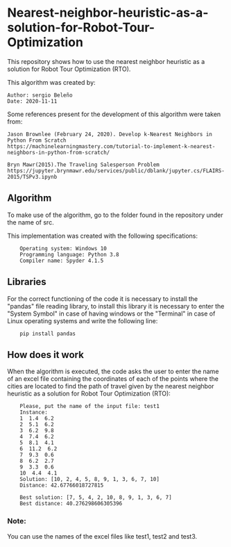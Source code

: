 # Nearest-neighbor-heuristic-as-a-solution-for-Robot-Tour-Optimization

This repository shows how to use the nearest neighbor heuristic as a solution for Robot Tour Optimization (RTO).

This algorithm was created by:

    Author: sergio Beleño
    Date: 2020-11-11
    
Some references present for the development of this algorithm were taken from:

    Jason Brownlee (February 24, 2020). Develop k-Nearest Neighbors in Python From Scratch
    https://machinelearningmastery.com/tutorial-to-implement-k-nearest-neighbors-in-python-from-scratch/
    
    Bryn Mawr(2015).The Traveling Salesperson Problem
    https://jupyter.brynmawr.edu/services/public/dblank/jupyter.cs/FLAIRS-2015/TSPv3.ipynb

## Algorithm

To make use of the algorithm, go to the folder found in the repository under the name of src.

This implementation was created with the following specifications:

        Operating system: Windows 10
        Programming language: Python 3.8
        Compiler name: Spyder 4.1.5

## Libraries

For the correct functioning of the code it is necessary to install the "pandas" file reading library, to install this library it is necessary to enter the "System Symbol" in case of having windows or the "Terminal" in case of Linux operating systems and write the following line:

        pip install pandas

## How does it work

When the algorithm is executed, the code asks the user to enter the name of an excel file containing the coordinates of each of the points where the cities are located to find the path of travel given by the nearest neighbor heuristic as a solution for Robot Tour Optimization (RTO):

        Please, put the name of the input file: test1
        Instance:
        1  1.4  6.2
        2  5.1  6.2
        3  6.2  9.8
        4  7.4  6.2
        5  8.1  4.1
        6  11.2  6.2
        7  9.3  0.6
        8  6.2  2.7
        9  3.3  0.6
        10  4.4  4.1
        Solution: [10, 2, 4, 5, 8, 9, 1, 3, 6, 7, 10]
        Distance: 42.67766018727815
        
        Best solution: [7, 5, 4, 2, 10, 8, 9, 1, 3, 6, 7]
        Best distance: 40.276298606305396

### Note: 
You can use the names of the excel files like test1, test2 and test3.
